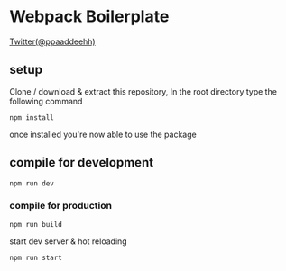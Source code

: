 # Webpack Boilerplate

[Twitter(@ppaaddeehh)](http://twitter.com/ppaaddeehh)

## setup

Clone / download & extract this repository, In the root directory type the following command

```
npm install
```

once installed you're now able to use the package

## compile for development

```
npm run dev
```

### compile for production

```
npm run build
```

start dev server & hot reloading

```
npm run start
```